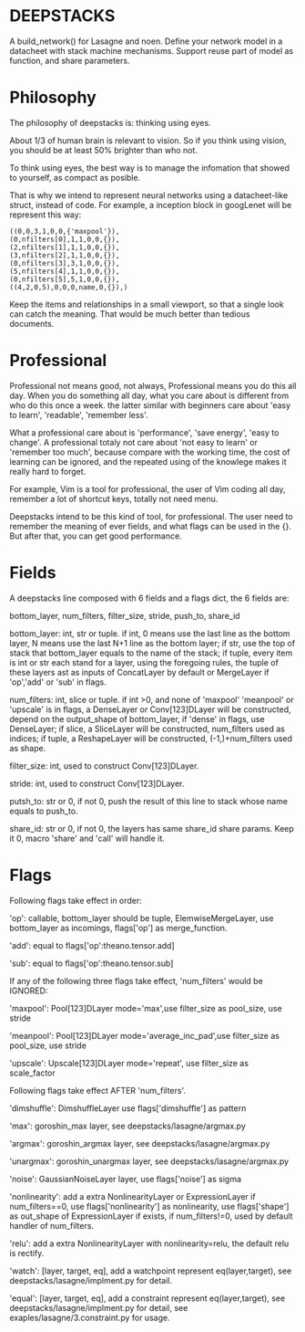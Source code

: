 # DEEPSTACKS
A build_network() for Lasagne and noen. Define your network model in a
datacheet with stack machine mechanisms.  Support reuse part of model as
function, and share parameters.

# Philosophy
The philosophy of deepstacks is: thinking using eyes.

About 1/3 of human brain is relevant to vision. So if you think using vision,
you should be at least 50% brighter than who not.

To think using eyes, the best way is to manage the infomation that showed to
yourself, as compact as posible.

That is why we intend to represent neural networks using a datacheet-like
struct, instead of code. For example, a inception block in googLenet will be
represent this way:

	((0,0,3,1,0,0,{'maxpool'}),
	(0,nfilters[0],1,1,0,0,{}),
	(2,nfilters[1],1,1,0,0,{}),
	(3,nfilters[2],1,1,0,0,{}),
	(0,nfilters[3],3,1,0,0,{}),
	(5,nfilters[4],1,1,0,0,{}),
	(0,nfilters[5],5,1,0,0,{}),
	((4,2,0,5),0,0,0,name,0,{}),)

Keep the items and relationships in a small viewport, so that a single look can
catch the meaning. That would be much better than tedious documents.

# Professional
Professional not means good, not always, Professional means you do this all
day. When you do something all day, what you care about is different from who
do this once a week. the latter similar with beginners care about 'easy to
learn', 'readable', 'remember less'. 

What a professional care about is 'performance', 'save energy', 'easy to
change'. A professional totaly not care about 'not easy to learn' or 'remember
too much', because compare with the working time, the cost of learning can be
ignored, and the repeated using of the knowlege makes it really hard to forget.

For example, Vim is a tool for professional, the user of Vim coding all day,
remember a lot of shortcut keys, totally not need menu.

Deepstacks intend to be this kind of tool, for professional. The user need to
remember the meaning of ever fields, and what flags can be used in the {}. But
after that, you can get good performance.

# Fields

A deepstacks line composed with 6 fields and a flags dict, the 6 fields are:

  bottom_layer, num_filters, filter_size, stride, push_to, share_id

bottom_layer: int, str or tuple. if int, 0 means use the last line as the
bottom layer, N means use the last N+1 line as the bottom layer; if str, use
the top of stack that bottom_layer equals to the name of the stack; if tuple,
every item is int or str each stand for a layer, using the foregoing rules, the
tuple of these layers ast as inputs of ConcatLayer by default or MergeLayer if
'op','add' or 'sub' in flags.

num_filters: int, slice or tuple. if int >0, and none of 'maxpool' 'meanpool' or
'upscale' is in flags, a DenseLayer or Conv[123]DLayer will be
constructed, depend on the output_shape of bottom_layer, if 'dense' in flags,
use DenseLayer; if slice, a SliceLayer will be constructed, num_filters used as
indices; if tuple, a ReshapeLayer will be constructed, (-1,)+num_filters used
as shape.

filter_size: int, used to construct Conv[123]DLayer.

stride: int, used to construct Conv[123]DLayer.

putsh_to: str or 0, if not 0, push the result of this line to stack whose name equals to push_to.

share_id: str or 0, if not 0, the layers has same share_id share params. Keep
it 0, macro 'share' and 'call' will handle it.

# Flags
Following flags take effect in order:

'op': callable, bottom_layer should be tuple, ElemwiseMergeLayer, use
bottom_layer as incomings, flags['op'] as merge_function.

'add': equal to flags['op':theano.tensor.add]

'sub': equal to flags['op':theano.tensor.sub]

If any of the following three flags take effect, 'num_filters' would be IGNORED:

'maxpool': Pool[123]DLayer mode='max',use filter_size as pool_size, use stride

'meanpool': Pool[123]DLayer mode='average_inc_pad',use filter_size as pool_size, use stride

'upscale': Upscale[123]DLayer mode='repeat', use filter_size as scale_factor

Following flags take effect AFTER 'num_filters'.

'dimshuffle': DimshuffleLayer use flags['dimshuffle'] as pattern

'max': goroshin_max layer, see deepstacks/lasagne/argmax.py

'argmax': goroshin_argmax layer, see deepstacks/lasagne/argmax.py

'unargmax': goroshin_unargmax layer, see deepstacks/lasagne/argmax.py

'noise': GaussianNoiseLayer layer, use flags['noise'] as sigma

'nonlinearity': add a extra NonlinearityLayer or ExpressionLayer if
num_filters==0, use flags['nonlinearity'] as nonlinearity, use flags['shape']
as out_shape of ExpressionLayer if exists, if num_filters!=0, used by default
handler of num_filters.

'relu': add a extra NonlinearityLayer with nonlinearity=relu, the default relu
is rectify.

'watch': [layer, target, eq], add a watchpoint represent eq(layer,target), see
deepstacks/lasagne/implment.py for detail.

'equal': [layer, target, eq], add a constraint represent eq(layer,target), see
deepstacks/lasagne/implment.py for detail, see exaples/lasagne/3.constraint.py
for usage.
